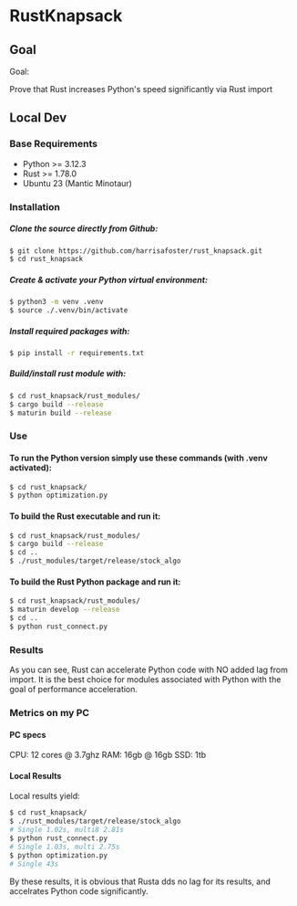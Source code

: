 # RustKnapsack

## Goal

Goal:

Prove that Rust increases Python's speed significantly via Rust import

## Local Dev

### Base Requirements

- Python >= 3.12.3
- Rust >= 1.78.0
- Ubuntu 23 (Mantic Minotaur)

### Installation
##### Clone the source directly from Github:
```sh
$ git clone https://github.com/harrisafoster/rust_knapsack.git
$ cd rust_knapsack
```
##### Create & activate your Python virtual environment:
```sh
$ python3 -m venv .venv
$ source ./.venv/bin/activate
```
##### Install required packages with:
```sh
$ pip install -r requirements.txt
```
##### Build/install rust module with:
```sh
$ cd rust_knapsack/rust_modules/
$ cargo build --release
$ maturin build --release
```

### Use
#### To run the Python version simply use these commands (with .venv activated):
```sh
$ cd rust_knapsack/
$ python optimization.py
```

#### To build the Rust executable and run it:
```sh
$ cd rust_knapsack/rust_modules/
$ cargo build --release
$ cd ..
$ ./rust_modules/target/release/stock_algo 
```

#### To build the Rust Python package and run it:
```sh
$ cd rust_knapsack/rust_modules/
$ maturin develop --release
$ cd ..
$ python rust_connect.py
```

### Results

As you can see, Rust can accelerate Python code with NO added lag from import. It is the best choice for modules associated with Python with the goal of performance acceleration.

### Metrics on my PC

#### PC specs
CPU: 12 cores @ 3.7ghz
RAM: 16gb @ 16gb
SSD: 1tb

#### Local Results
Local results yield:
```sh
$ cd rust_knapsack/
$ ./rust_modules/target/release/stock_algo 
# Single 1.02s, multi8 2.81s
$ python rust_connect.py 
# Single 1.03s, multi 2.75s
$ python optimization.py
# Single 43s
```

By these results, it is obvious that Rusta dds no lag for its results, and accelrates Python code significantly.